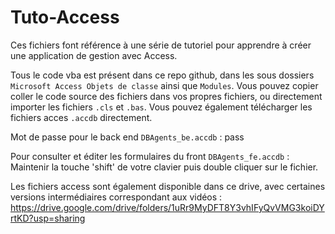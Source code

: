 # Tuto-Access

Ces fichiers font référence à une série de tutoriel pour apprendre à créer une application de gestion avec Access.

Tous le code vba est présent dans ce repo github, dans les sous dossiers `Microsoft Access Objets de classe` ainsi que `Modules`.
Vous pouvez copier coller le code source des fichiers dans vos propres fichiers, ou directement importer les fichiers `.cls` et `.bas`.
Vous pouvez également télécharger les fichiers acces `.accdb` directement.

Mot de passe pour le back end `DBAgents_be.accdb` :
pass

Pour consulter et éditer les formulaires du front `DBAgents_fe.accdb` :
Maintenir la touche 'shift' de votre clavier puis double cliquer sur le fichier.


Les fichiers access sont également disponible dans ce drive, avec certaines versions intermédiaires correspondant aux vidéos :
https://drive.google.com/drive/folders/1uRr9MyDFT8Y3vhIFyQvVMG3koiDYrtKD?usp=sharing
